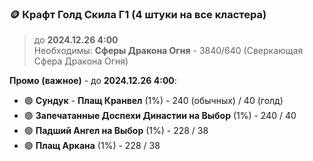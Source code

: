 ### 🪙 Крафт Голд Скила Г1 (4 штуки на все кластера) 
> до **2024.12.26 4:00**  
Необходимы: **Сферы Дракона Огня** - 3840/640 (Сверкающая Сфера Дракона Огня)

**Промо (важное)** - до **2024.12.26 4:00**:

- 🟣 **Сундук** - **Плащ Кранвел** (1%) - 240 (обычных) / 40 (голд)
- 🟣 **Запечатанные Доспехи Династии на Выбор** (1%) - 240 / 40
- 🟣 **Падший Ангел на Выбор** (1%) - 228 / 38
- 🟣 **Плащ Аркана** (1%) - 228 / 38
